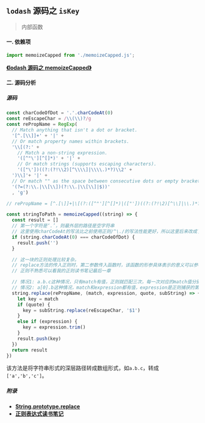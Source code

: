 ## `lodash` 源码之 `isKey`

> 内部函数

#### 一. 依赖项

```js
import memoizeCapped from './memoizeCapped.js';
```

**[《lodash 源码之 memoizeCapped》](./memoizeCapped.md)**

#### 二. 源码分析

##### 源码

```js
const charCodeOfDot = '.'.charCodeAt(0)
const reEscapeChar = /\\(\\)?/g
const rePropName = RegExp(
  // Match anything that isn't a dot or bracket.
  '[^.[\\]]+' + '|' +
  // Or match property names within brackets.
  '\\[(?:' +
    // Match a non-string expression.
    '([^"\'][^[]*)' + '|' +
    // Or match strings (supports escaping characters).
    '(["\'])((?:(?!\\2)[^\\\\]|\\\\.)*?)\\2' +
  ')\\]'+ '|' +
  // Or match "" as the space between consecutive dots or empty brackets.
  '(?=(?:\\.|\\[\\])(?:\\.|\\[\\]|$))'
  , 'g')

// rePropName = [^.[\]]+|\[(?:([^"'][^[]*)|(["'])((?:(?!\2)[^\\]|\\.)*?)\2)\]|(?=(?:\.|\[\])(?:\.|\[\]|$))"

const stringToPath = memoizeCapped((string) => {
  const result = []
  // 第一个字符是‘.’，则最外层的路径是空字符串
  // 这里使用charCodeAt的写法比之前使用正则/^\./的写法性能更好，所以这里后来改成了这种写法
  if (string.charCodeAt(0) === charCodeOfDot) {
    result.push('')
  }

  // 这一块的正则处理比较复杂。
  // replace方法的传入正则时，第二参数传入函数时，该函数的形参具体表示的意义可以参看MDN
  // 正则不熟悉可以看我的正则读书笔记最后一章

  // 情况1: a.b.c这种情况，只有match有值，正则就匹配三次，每一次对应的match值分别是'a','b','c'。result = ['a', 'b', 'c']
  // 情况2: a[0].b这种情况，match和expression都有值，expression是正则捕获的第一个括号分组匹配的字符，result = ['a', 0, 'b']
  string.replace(rePropName, (match, expression, quote, subString) => {
    let key = match
    if (quote) {
      key = subString.replace(reEscapeChar, '$1')
    }
    else if (expression) {
      key = expression.trim()
    }
    result.push(key)
  })
  return result
})
```
该方法是将字符串形式的深层路径转成数组形式，如`a.b.c`，转成`['a','b','c']`。

##### 附录
* **[String.prototype.replace](https://developer.mozilla.org/zh-CN/docs/Web/JavaScript/Reference/Global_Objects/String/replace)**
* **[正则表达式读书笔记](https://github.com/hahalang/RegExp-note)**